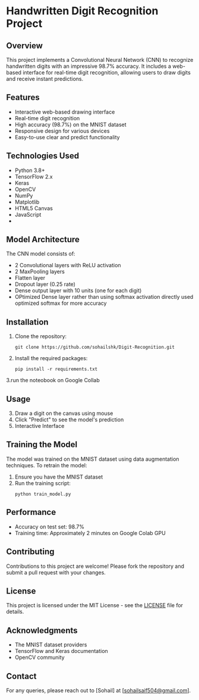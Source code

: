 # Handwritten Digit Recognition Project

## Overview
This project implements a Convolutional Neural Network (CNN) to recognize handwritten digits with an impressive 98.7% accuracy. It includes a web-based interface for real-time digit recognition, allowing users to draw digits and receive instant predictions.

## Features
- Interactive web-based drawing interface
- Real-time digit recognition
- High accuracy (98.7%) on the MNIST dataset
- Responsive design for various devices
- Easy-to-use clear and predict functionality

## Technologies Used
- Python 3.8+
- TensorFlow 2.x
- Keras
- OpenCV
- NumPy
- Matplotlib
- HTML5 Canvas
- JavaScript
- 
## Model Architecture
The CNN model consists of:
- 2 Convolutional layers with ReLU activation
- 2 MaxPooling layers
- Flatten layer
- Dropout layer (0.25 rate)
- Dense output layer with 10 units (one for each digit)
- OPtimized Dense layer rather than using softmax activation directly used optimized softmax for more accuracy

## Installation
1. Clone the repository:
   ```
   git clone https://github.com/sohailshk/Digit-Recognition.git
   ```
2. Install the required packages:
   ```
   pip install -r requirements.txt
   ```
3.run the noteobook on Google Collab

## Usage
3. Draw a digit on the canvas using mouse
5. Click "Predict" to see the model's prediction
6. Interactive Interface

## Training the Model
The model was trained on the MNIST dataset using data augmentation techniques. To retrain the model:
1. Ensure you have the MNIST dataset
2. Run the training script:
   ```
   python train_model.py
   ```

## Performance
- Accuracy on test set: 98.7%
- Training time: Approximately 2 minutes on Google Colab GPU


## Contributing
Contributions to this project are welcome! Please fork the repository and submit a pull request with your changes.

## License
This project is licensed under the MIT License - see the [LICENSE](LICENSE) file for details.

## Acknowledgments
- The MNIST dataset providers
- TensorFlow and Keras documentation
- OpenCV community

## Contact
For any queries, please reach out to [Sohail] at [sohailsaif504@gmail.com].
